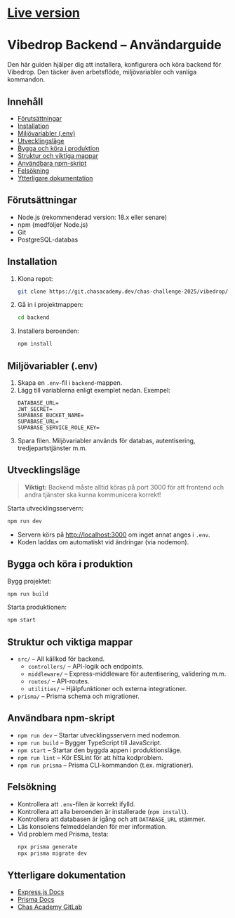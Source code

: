 # [Live version](https://vibedrop-backend.cc25.chasacademy.dev/)

# Vibedrop Backend – Användarguide

Den här guiden hjälper dig att installera, konfigurera och köra backend för Vibedrop. Den täcker även arbetsflöde, miljövariabler och vanliga kommandon.

## Innehåll
- [Förutsättningar](#förutsättningar)
- [Installation](#installation)
- [Miljövariabler (.env)](#miljovariabler-env)
- [Utvecklingsläge](#utvecklingsläge)
- [Bygga och köra i produktion](#bygga-och-kora-i-produktion)
- [Struktur och viktiga mappar](#struktur-och-viktiga-mappar)
- [Användbara npm-skript](#anvandbara-npm-skript)
- [Felsökning](#felsokning)
- [Ytterligare dokumentation](#ytterligare-dokumentation)

## Förutsättningar

- Node.js (rekommenderad version: 18.x eller senare)
- npm (medföljer Node.js)
- Git
- PostgreSQL-databas

## Installation

1. Klona repot:
   ```bash
   git clone https://git.chasacademy.dev/chas-challenge-2025/vibedrop/backend.git
   ```
2. Gå in i projektmappen:
   ```bash
   cd backend
   ```
3. Installera beroenden:
   ```bash
   npm install
   ```

## Miljövariabler (.env)

1. Skapa en `.env`-fil i `backend`-mappen.
2. Lägg till variablerna enligt exemplet nedan.
Exempel:
   ```env
   DATABASE_URL=
   JWT_SECRET=
   SUPABASE_BUCKET_NAME=
   SUPABASE_URL=
   SUPABASE_SERVICE_ROLE_KEY=
   ```
3. Spara filen. Miljövariabler används för databas, autentisering, tredjepartstjänster m.m.

## Utvecklingsläge

> **Viktigt:** Backend måste alltid köras på port 3000 för att frontend och andra tjänster ska kunna kommunicera korrekt!

Starta utvecklingsservern:
```bash
npm run dev
```
- Servern körs på [http://localhost:3000](http://localhost:3000) om inget annat anges i `.env`.
- Koden laddas om automatiskt vid ändringar (via nodemon).

## Bygga och köra i produktion

Bygg projektet:
```bash
npm run build
```
Starta produktionen:
```bash
npm start
```

## Struktur och viktiga mappar

- `src/` – All källkod för backend.
  - `controllers/` – API-logik och endpoints.
  - `middleware/` – Express-middleware för autentisering, validering m.m.
  - `routes/` – API-routes.
  - `utilities/` – Hjälpfunktioner och externa integrationer.
- `prisma/` – Prisma schema och migrationer.

## Användbara npm-skript

- `npm run dev` – Startar utvecklingsservern med nodemon.
- `npm run build` – Bygger TypeScript till JavaScript.
- `npm start` – Startar den byggda appen i produktionsläge.
- `npm run lint` – Kör ESLint för att hitta kodproblem.
- `npm run prisma` – Prisma CLI-kommandon (t.ex. migrationer).

## Felsökning

- Kontrollera att `.env`-filen är korrekt ifylld.
- Kontrollera att alla beroenden är installerade (`npm install`).
- Kontrollera att databasen är igång och att `DATABASE_URL` stämmer.
- Läs konsolens felmeddelanden för mer information.
- Vid problem med Prisma, testa:
  ```bash
  npx prisma generate
  npx prisma migrate dev
  ```

## Ytterligare dokumentation

- [Express.js Docs](https://expressjs.com/)
- [Prisma Docs](https://www.prisma.io/docs/)
- [Chas Academy GitLab](https://git.chasacademy.dev/chas-challenge-2025/vibedrop/backend)
